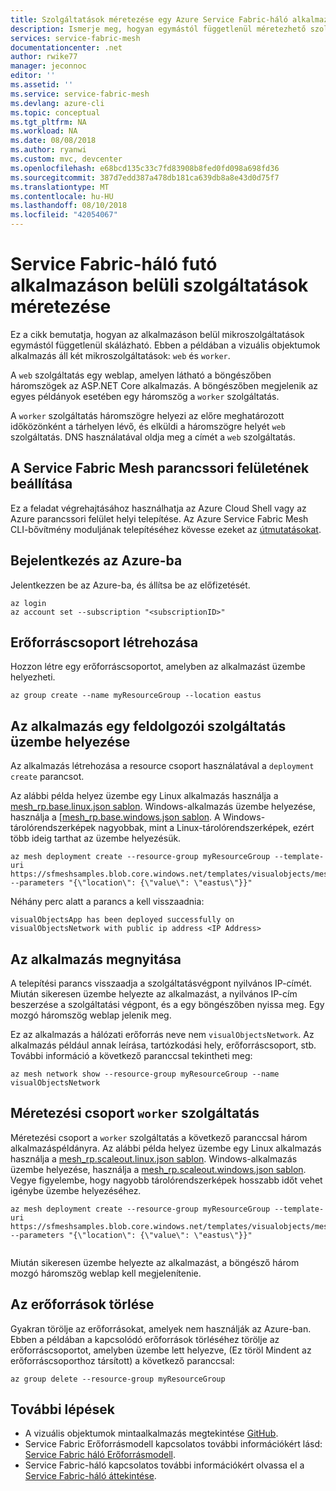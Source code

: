 ```yaml
---
title: Szolgáltatások méretezése egy Azure Service Fabric-háló alkalmazásban |} A Microsoft Docs
description: Ismerje meg, hogyan egymástól függetlenül méretezhető szolgáltatások futó Service Fabric tervezhetők, az Azure CLI használatával az alkalmazáson belül.
services: service-fabric-mesh
documentationcenter: .net
author: rwike77
manager: jeconnoc
editor: ''
ms.assetid: ''
ms.service: service-fabric-mesh
ms.devlang: azure-cli
ms.topic: conceptual
ms.tgt_pltfrm: NA
ms.workload: NA
ms.date: 08/08/2018
ms.author: ryanwi
ms.custom: mvc, devcenter
ms.openlocfilehash: e68bcd135c33c7fd83908b8fed0fd098a698fd36
ms.sourcegitcommit: 387d7edd387a478db181ca639db8a8e43d0d75f7
ms.translationtype: MT
ms.contentlocale: hu-HU
ms.lasthandoff: 08/10/2018
ms.locfileid: "42054067"
---
```

# <a name="scale-services-within-an-application-running-on-service-fabric-mesh"></a>Service Fabric-háló futó alkalmazáson belüli szolgáltatások méretezése

Ez a cikk bemutatja, hogyan az alkalmazáson belül mikroszolgáltatások egymástól függetlenül skálázható. Ebben a példában a vizuális objektumok alkalmazás áll két mikroszolgáltatások: `web` és `worker`.

A `web` szolgáltatás egy weblap, amelyen látható a böngészőben háromszögek az ASP.NET Core alkalmazás. A böngészőben megjelenik az egyes példányok esetében egy háromszög a `worker` szolgáltatás.

A `worker` szolgáltatás háromszögre helyezi az előre meghatározott időközönként a tárhelyen lévő, és elküldi a háromszögre helyét `web` szolgáltatás. DNS használatával oldja meg a címét a `web` szolgáltatás.

## <a name="set-up-service-fabric-mesh-cli"></a>A Service Fabric Mesh parancssori felületének beállítása

Ez a feladat végrehajtásához használhatja az Azure Cloud Shell vagy az Azure parancssori felület helyi telepítése. Az Azure Service Fabric Mesh CLI-bővítmény moduljának telepítéséhez kövesse ezeket az [útmutatásokat](service-fabric-mesh-howto-setup-cli.md).

## <a name="sign-in-to-azure"></a>Bejelentkezés az Azure-ba

Jelentkezzen be az Azure-ba, és állítsa be az előfizetését.

```azurecli-interactive
az login
az account set --subscription "<subscriptionID>"
```

## <a name="create-resource-group"></a>Erőforráscsoport létrehozása

Hozzon létre egy erőforráscsoportot, amelyben az alkalmazást üzembe helyezheti.

```azurecli-interactive
az group create --name myResourceGroup --location eastus 
```

## <a name="deploy-the-application-with-one-worker-service"></a>Az alkalmazás egy feldolgozói szolgáltatás üzembe helyezése

Az alkalmazás létrehozása a resource csoport használatával a `deployment create` parancsot.

Az alábbi példa helyez üzembe egy Linux alkalmazás használja a [mesh_rp.base.linux.json sablon](https://sfmeshsamples.blob.core.windows.net/templates/visualobjects/mesh_rp.base.linux.json). Windows-alkalmazás üzembe helyezése, használja a [[mesh_rp.base.windows.json sablon](https://sfmeshsamples.blob.core.windows.net/templates/visualobjects/mesh_rp.base.windows.json). A Windows-tárolórendszerképek nagyobbak, mint a Linux-tárolórendszerképek, ezért több ideig tarthat az üzembe helyezésük.

```azurecli-interactive
az mesh deployment create --resource-group myResourceGroup --template-uri https://sfmeshsamples.blob.core.windows.net/templates/visualobjects/mesh_rp.base.linux.json --parameters "{\"location\": {\"value\": \"eastus\"}}"
```

Néhány perc alatt a parancs a kell visszaadnia:

`visualObjectsApp has been deployed successfully on visualObjectsNetwork with public ip address <IP Address>` 

## <a name="open-the-application"></a>Az alkalmazás megnyitása

A telepítési parancs visszaadja a szolgáltatásvégpont nyilvános IP-címét. Miután sikeresen üzembe helyezte az alkalmazást, a nyilvános IP-cím beszerzése a szolgáltatási végpont, és a egy böngészőben nyissa meg. Egy mozgó háromszög weblap jelenik meg.

Ez az alkalmazás a hálózati erőforrás neve nem `visualObjectsNetwork`. Az alkalmazás például annak leírása, tartózkodási hely, erőforráscsoport, stb. További információ a következő paranccsal tekintheti meg:

```azurecli-interactive
az mesh network show --resource-group myResourceGroup --name visualObjectsNetwork
```

## <a name="scale-worker-service"></a>Méretezési csoport `worker` szolgáltatás

Méretezési csoport a `worker` szolgáltatás a következő paranccsal három alkalmazáspéldányra. Az alábbi példa helyez üzembe egy Linux alkalmazás használja a [mesh_rp.scaleout.linux.json sablon](https://sfmeshsamples.blob.core.windows.net/templates/visualobjects/mesh_rp.scaleout.linux.json). Windows-alkalmazás üzembe helyezése, használja a [mesh_rp.scaleout.windows.json sablon](https://sfmeshsamples.blob.core.windows.net/templates/visualobjects/mesh_rp.scaleout.windows.json). Vegye figyelembe, hogy nagyobb tárolórendszerképek hosszabb időt vehet igénybe üzembe helyezéséhez.

```azurecli-interactive
az mesh deployment create --resource-group myResourceGroup --template-uri https://sfmeshsamples.blob.core.windows.net/templates/visualobjects/mesh_rp.scaleout.linux.json --parameters "{\"location\": {\"value\": \"eastus\"}}"
  
```

Miután sikeresen üzembe helyezte az alkalmazást, a böngésző három mozgó háromszög weblap kell megjelenítenie.

## <a name="delete-the-resources"></a>Az erőforrások törlése

Gyakran törölje az erőforrásokat, amelyek nem használják az Azure-ban. Ebben a példában a kapcsolódó erőforrások törléséhez törölje az erőforráscsoportot, amelyben üzembe lett helyezve, (Ez töröl Mindent az erőforráscsoporthoz társított) a következő paranccsal:

```azurecli-interactive
az group delete --resource-group myResourceGroup
```

## <a name="next-steps"></a>További lépések

- A vizuális objektumok mintaalkalmazás megtekintése [GitHub](https://github.com/Azure-Samples/service-fabric-mesh/tree/master/src/visualobjects).
- Service Fabric Erőforrásmodell kapcsolatos további információkért lásd: [Service Fabric háló Erőforrásmodell](service-fabric-mesh-service-fabric-resources.md).
- Service Fabric-háló kapcsolatos további információkért olvassa el a [Service Fabric-háló áttekintése](service-fabric-mesh-overview.md).